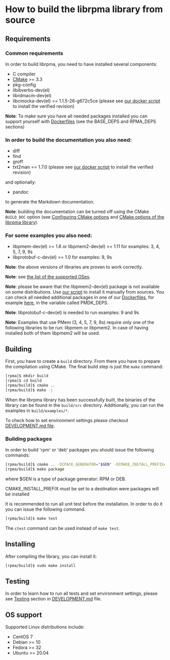 # How to build the librpma library from source

## Requirements

### Common requirements

In order to build librpma, you need to have installed several components:

- C compiler
- [CMake](http://www.cmake.org) >= 3.3
- pkg-config
- libibverbs-dev(el)
- librdmacm-dev(el)
- libcmocka-dev(el) == 1.1.5-26-g672c5ce (please see [our docker script](./utils/docker/images/install-cmocka.sh) to install the verified revision)

**Note**: To make sure you have all needed packages installed you can support yourself with [Dockerfiles](./utils/docker/images/) (see the BASE_DEPS and RPMA_DEPS sections)

### In order to build the documentation you also need:

- diff
- find
- groff
- txt2man == 1.7.0 (please see [our docker script](./utils/docker/images/install-txt2man.sh) to install the verified revision)

and optionally:

- pandoc

to generate the Markdown documentation.

**Note**: building the documentation can be turned off using the CMake `BUILD_DOC` option
(see [Configuring CMake options](DEVELOPMENT.md#configuring-cmake-options) and
[CMake options of the librpma library](DEVELOPMENT.md#cmake-options-of-the-librpma-library)).

### For some examples you also need:

- libpmem-dev(el) >= 1.6 or libpmem2-dev(el) >= 1.11 for examples: 3, 4, 5, 7, 9, 9s
- libprotobuf-c-dev(el) >= 1.0 for examples: 9, 9s

**Note**: the above versions of libraries are proven to work correctly.

**Note**: see [the list of the supported OSes](INSTALL.md#os-support).

**Note**: please be aware that the libpmem2-dev(el) package is not available on some distributions. Use [our script](./utils/docker/images/install-pmdk.sh) to install it manually from sources. You can check all needed additional packages in one of our [Dockerfiles](./utils/docker/images/), for example [here](./utils/docker/images/Dockerfile.archlinux-latest), in the variable called PMDK_DEPS.

**Note**: libprotobuf-c-dev(el) is needed to run examples: 9 and 9s

**Note**: Examples that use PMem (3, 4, 5, 7, 9, 9s) require only one of the following libraries to be run: libpmem or libpmem2. In case of having installed both of them libpmem2 will be used.

## Building

First, you have to create a `build` directory.
From there you have to prepare the compilation using CMake.
The final build step is just the `make` command:

```sh
[rpma]$ mkdir build
[rpma]$ cd build
[rpma/build]$ cmake ..
[rpma/build]$ make -j
```

When the librpma library has been successfully built, the binaries of the library can be found in the `build/src` directory.
Additionally, you can run the examples in `build/examples/*`.

To check how to set environment settings please checkout [DEVELOPMENT.md file](DEVELOPMENT.md).

### Building packages

In order to build 'rpm' or 'deb' packages you should issue the following commands:

```sh
[rpma/build]$ cmake .. -DCPACK_GENERATOR="$GEN" -DCMAKE_INSTALL_PREFIX=/usr
[rpma/build]$ make package
```

where $GEN is a type of package generator: RPM or DEB.

CMAKE_INSTALL_PREFIX must be set to a destination were packages will be installed

It is recommended to run all unit test before the installation. In order to do it you can issue the following command.
```sh
[rpma/build]$ make test
```
The `ctest` command can be used instead of `make test`.

## Installing

After compiling the library, you can install it:

```sh
[rpma/build]$ sudo make install
```

## Testing

In order to learn how to run all tests and set environment settings, please see [Testing](DEVELOPMENT.md#Testing) section in [DEVELOPMENT.md](DEVELOPMENT.md) file.

## OS support

Supported Linux distributions include:

- CentOS 7
- Debian >= 10
- Fedora >= 32
- Ubuntu >= 20.04

